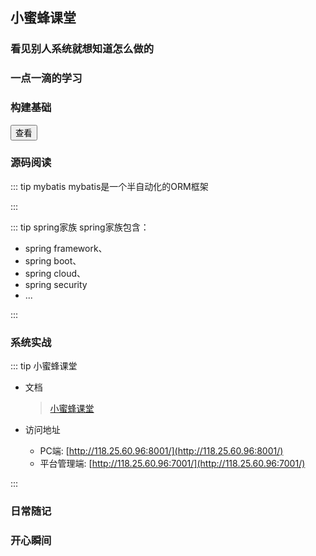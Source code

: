 ## 小蜜蜂课堂



### 看见别人系统就想知道怎么做的


### 一点一滴的学习


### 构建基础

<div>
  <button>查看</button>
</div>

### 源码阅读

::: tip mybatis
mybatis是一个半自动化的ORM框架

:::

::: tip spring家族
spring家族包含：
* spring framework、
* spring boot、
* spring cloud、
* spring security
* ...

:::

### 系统实战

::: tip 小蜜蜂课堂
* 文档
  > [小蜜蜂课堂](/tinybee-ke)

* 访问地址
  - PC端: [http://118.25.60.96:8001/](http://118.25.60.96:8001/)
  - 平台管理端: [http://118.25.60.96:7001/](http://118.25.60.96:7001/)


:::

### 日常随记


### 开心瞬间
